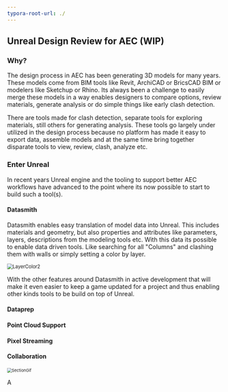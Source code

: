 ```yaml
---
typora-root-url: ./
---
```


## Unreal Design Review for AEC (WIP)

### Why?

The design process in AEC has been generating 3D models for many years.  These models come from BIM tools like Revit, ArchiCAD or BricsCAD BIM or modelers like Sketchup or Rhino.    Its always been a challenge to easily merge these models in a way enables designers to compare options, review materials, generate analysis or do simple things like early clash detection.  

There are tools made for clash detection, separate tools for exploring materials, still others for generating  analysis.   These tools go largely under utilized in the design process because no platform has made it easy to export data, assemble models and at the same time bring together disparate tools to view, review, clash, analyze etc.   

### Enter Unreal

In recent years Unreal engine and the tooling to support better AEC workflows have advanced to the point where its now possible to start to build such a tool(s). 

#### Datasmith

Datasmith enables easy translation of model data into Unreal.  This includes materials and geometry, but also properties and attributes like parameters, layers, descriptions from the modeling tools etc.  With this data its possible to enable data driven tools.  Like searching for all "Columns" and clashing them with walls or simply setting a color by layer.

<img src="/LayerColor2.gif" alt="LayerColor2" style="zoom:80%;" />



With the other features around Datasmith in active development that will make it even easier to keep a game updated for a project and thus enabling other kinds tools to be build on top of Unreal.

#### Dataprep

#### Point Cloud Support

#### Pixel Streaming

#### Collaboration

<img src="/SectionGif.gif" alt="SectionGif" style="zoom:67%;" />





A
